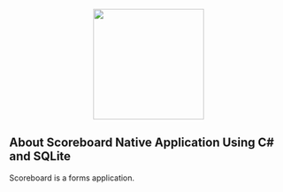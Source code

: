 <p align="center"><img src="https://i0.wp.com/www.ppsystems.se/wp-content/uploads/2017/03/C-logo.jpg?ssl=1" width ="200px" height="200px"></p>



## About Scoreboard Native Application Using C# and SQLite

Scoreboard is a forms application.
